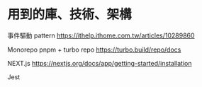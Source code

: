 # 用到的庫、技術、架構

事件驅動 pattern
https://ithelp.ithome.com.tw/articles/10289860

Monorepo
pnpm + turbo repo https://turbo.build/repo/docs

NEXT.js https://nextjs.org/docs/app/getting-started/installation

Jest
